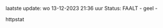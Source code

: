 laatste update: 
wo 13-12-2023 21:36   uur 
Status: FAALT - geel - 
<div class="service Y">httpstat</div>